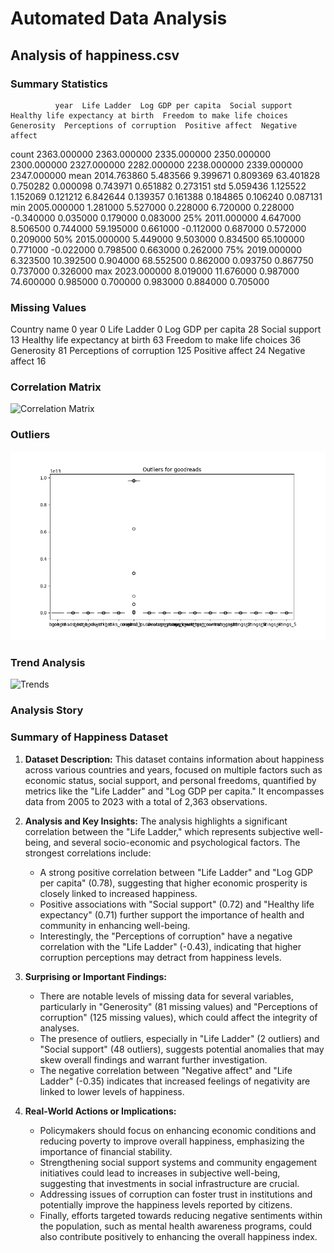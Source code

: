 # Automated Data Analysis
## Analysis of happiness.csv
### Summary Statistics
              year  Life Ladder  Log GDP per capita  Social support  Healthy life expectancy at birth  Freedom to make life choices   Generosity  Perceptions of corruption  Positive affect  Negative affect
count  2363.000000  2363.000000         2335.000000     2350.000000                       2300.000000                   2327.000000  2282.000000                2238.000000      2339.000000      2347.000000
mean   2014.763860     5.483566            9.399671        0.809369                         63.401828                      0.750282     0.000098                   0.743971         0.651882         0.273151
std       5.059436     1.125522            1.152069        0.121212                          6.842644                      0.139357     0.161388                   0.184865         0.106240         0.087131
min    2005.000000     1.281000            5.527000        0.228000                          6.720000                      0.228000    -0.340000                   0.035000         0.179000         0.083000
25%    2011.000000     4.647000            8.506500        0.744000                         59.195000                      0.661000    -0.112000                   0.687000         0.572000         0.209000
50%    2015.000000     5.449000            9.503000        0.834500                         65.100000                      0.771000    -0.022000                   0.798500         0.663000         0.262000
75%    2019.000000     6.323500           10.392500        0.904000                         68.552500                      0.862000     0.093750                   0.867750         0.737000         0.326000
max    2023.000000     8.019000           11.676000        0.987000                         74.600000                      0.985000     0.700000                   0.983000         0.884000         0.705000
### Missing Values
Country name                          0
year                                  0
Life Ladder                           0
Log GDP per capita                   28
Social support                       13
Healthy life expectancy at birth     63
Freedom to make life choices         36
Generosity                           81
Perceptions of corruption           125
Positive affect                      24
Negative affect                      16
### Correlation Matrix
![Correlation Matrix](correlation_matrix.png)
### Outliers
![Outliers](outliers.png)
### Trend Analysis
![Trends](trends.png)
### Analysis Story
### Summary of Happiness Dataset

1. **Dataset Description:**
   This dataset contains information about happiness across various countries and years, focused on multiple factors such as economic status, social support, and personal freedoms, quantified by metrics like the "Life Ladder" and "Log GDP per capita." It encompasses data from 2005 to 2023 with a total of 2,363 observations.

2. **Analysis and Key Insights:**
   The analysis highlights a significant correlation between the "Life Ladder," which represents subjective well-being, and several socio-economic and psychological factors. The strongest correlations include:
   - A strong positive correlation between "Life Ladder" and "Log GDP per capita" (0.78), suggesting that higher economic prosperity is closely linked to increased happiness.
   - Positive associations with "Social support" (0.72) and "Healthy life expectancy" (0.71) further support the importance of health and community in enhancing well-being.
   - Interestingly, the "Perceptions of corruption" have a negative correlation with the "Life Ladder" (-0.43), indicating that higher corruption perceptions may detract from happiness levels.

3. **Surprising or Important Findings:**
   - There are notable levels of missing data for several variables, particularly in "Generosity" (81 missing values) and "Perceptions of corruption" (125 missing values), which could affect the integrity of analyses.
   - The presence of outliers, especially in "Life Ladder" (2 outliers) and "Social support" (48 outliers), suggests potential anomalies that may skew overall findings and warrant further investigation.
   - The negative correlation between "Negative affect" and "Life Ladder" (-0.35) indicates that increased feelings of negativity are linked to lower levels of happiness.

4. **Real-World Actions or Implications:**
   - Policymakers should focus on enhancing economic conditions and reducing poverty to improve overall happiness, emphasizing the importance of financial stability.
   - Strengthening social support systems and community engagement initiatives could lead to increases in subjective well-being, suggesting that investments in social infrastructure are crucial.
   - Addressing issues of corruption can foster trust in institutions and potentially improve the happiness levels reported by citizens.
   - Finally, efforts targeted towards reducing negative sentiments within the population, such as mental health awareness programs, could also contribute positively to enhancing the overall happiness index.
